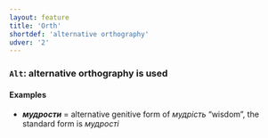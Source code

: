 ```yaml
---
layout: feature
title: 'Orth'
shortdef: 'alternative orthography'
udver: '2'
---
```


### <a name="Alt">`Alt`</a>: alternative orthography is used

#### Examples

* _<b>мудрости</b>_ = alternative genitive form of _мудрість_ “wisdom”, the standard form is _мудрості_
<!-- Interlanguage links updated Po 11. listopadu 2024, 20:09:55 CET -->
